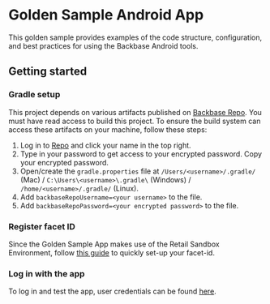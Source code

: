 # Golden Sample Android App
This golden sample provides examples of the code structure, configuration, and best practices for using the Backbase Android tools.

## Getting started

### Gradle setup

This project depends on various artifacts published on [Backbase Repo](https://repo.backbase.com). You
must have read access to build this project. To ensure the build system can access these
artifacts on your machine, follow these steps:
1. Log in to [Repo](https://repo.backbase.com) and click your name in the top right.
2. Type in your password to get access to your encrypted password. Copy your encrypted password.
3. Open/create the `gradle.properties` file at `/Users/<username>/.gradle/` (Mac) /
   `C:\Users\<username>\.gradle\` (Windows) / `/home/<username>/.gradle/` (Linux).
4. Add `backbaseRepoUsername=<your username>` to the file.
5. Add `backbaseRepoPassword=<your encrypted password>` to the file.

### Register facet ID

Since the Golden Sample App makes use of the Retail Sandbox Environment, follow [this guide](https://backbase.io/developers/documentation/api-sandbox/retail-banking-usa/android-guide/) to quickly set-up your facet-id.

### Log in with the app

To log in and test the app, user credentials can be found [here](https://backbase.io/developers/documentation/api-sandbox/retail-banking-usa/retail-user-credentials/).